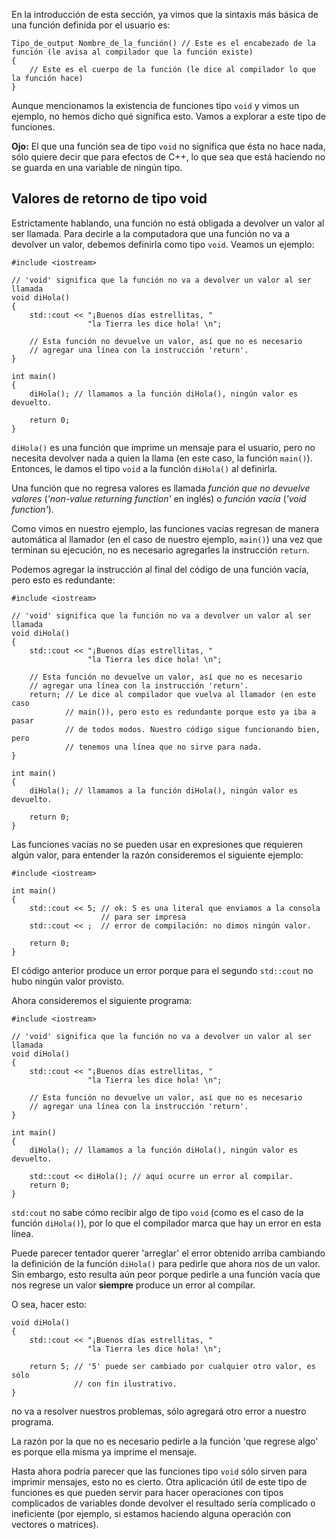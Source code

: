 En la introducción de esta sección, ya vimos que la sintaxis más básica de una función definida por el usuario es:
```
Tipo_de_output Nombre_de_la_función() // Este es el encabezado de la función (le avisa al compilador que la función existe)
{
    // Este es el cuerpo de la función (le dice al compilador lo que la función hace)
}
```

Aunque mencionamos la existencia de funciones tipo `void` y vimos un ejemplo, no hemos dicho qué significa esto. Vamos a explorar a este tipo de funciones.

**Ojo:** El que una función sea de tipo `void` no significa que ésta no hace nada, sólo quiere decir que para efectos de C++, lo que sea que está haciendo no se guarda en una variable de ningún tipo.

## Valores de retorno de tipo void
Estrictamente hablando, una función no está obligada a devolver un valor al ser llamada. Para decirle a la computadora que una función no va a devolver un valor, debemos definirla como tipo `void`. Veamos un ejemplo:
```
#include <iostream>

// 'void' significa que la función no va a devolver un valor al ser llamada
void diHola()
{
    std::cout << "¡Buenos días estrellitas, " 
                 "la Tierra les dice hola! \n";

    // Esta función no devuelve un valor, así que no es necesario
    // agregar una línea con la instrucción 'return'.
}

int main()
{
    diHola(); // llamamos a la función diHola(), ningún valor es devuelto.

    return 0;
}
```
`diHola()` es una función que imprime un mensaje para el usuario, pero no necesita devolver nada a quien la llama (en este caso, la función `main()`). Entonces, le damos el tipo `void` a la función `diHola()` al definirla.

Una función que no regresa valores es llamada _función que no devuelve valores_ (_'non-value returning function'_ en inglés) o _función vacía_ (_'void function'_).

Como vimos en nuestro ejemplo, las funciones vacías regresan de manera automática al llamador (en el caso de nuestro ejemplo, `main()`) una vez que terminan su ejecución, no es necesario agregarles la instrucción `return`.

Podemos agregar la instrucción al final del código de una función vacía, pero esto es redundante:
```
#include <iostream>

// 'void' significa que la función no va a devolver un valor al ser llamada
void diHola()
{
    std::cout << "¡Buenos días estrellitas, " 
                 "la Tierra les dice hola! \n";

    // Esta función no devuelve un valor, así que no es necesario
    // agregar una línea con la instrucción 'return'.
    return; // Le dice al compilador que vuelva al llamador (en este caso 
            // main()), pero esto es redundante porque esto ya iba a pasar 
            // de todos modos. Nuestro código sigue funcionando bien, pero
            // tenemos una línea que no sirve para nada.
}

int main()
{
    diHola(); // llamamos a la función diHola(), ningún valor es devuelto.

    return 0;
}
```

Las funciones vacías no se pueden usar en expresiones que requieren algún valor, para entender la razón consideremos el siguiente ejemplo:
```
#include <iostream>

int main()
{
    std::cout << 5; // ok: 5 es una literal que enviamos a la consola
                    // para ser impresa
    std::cout << ;  // error de compilación: no dimos ningún valor.

    return 0;
}
```
El código anterior produce un error porque para el segundo `std::cout` no hubo ningún valor provisto.

Ahora consideremos el siguiente programa:
```
#include <iostream>

// 'void' significa que la función no va a devolver un valor al ser llamada
void diHola()
{
    std::cout << "¡Buenos días estrellitas, " 
                 "la Tierra les dice hola! \n";

    // Esta función no devuelve un valor, así que no es necesario
    // agregar una línea con la instrucción 'return'.
}

int main()
{
    diHola(); // llamamos a la función diHola(), ningún valor es devuelto.

    std::cout << diHola(); // aquí ocurre un error al compilar.
    return 0;
}
```
`std:cout` no sabe cómo recibir algo de tipo `void` (como es el caso de la función `diHola()`), por lo que el compilador marca que hay un error en esta línea.

Puede parecer tentador querer 'arreglar' el error obtenido arriba cambiando la definición de la función `diHola()` para pedirle que ahora nos de un valor. Sin embargo, esto resulta aún peor porque pedirle a una función vacía que nos regrese un valor **siempre** produce un error al compilar.

O sea, hacer esto:
```
void diHola()
{
    std::cout << "¡Buenos días estrellitas, " 
                 "la Tierra les dice hola! \n";

    return 5; // '5' puede ser cambiado por cualquier otro valor, es sólo 
              // con fin ilustrativo.
}
```
no va a resolver nuestros problemas, sólo agregará otro error a nuestro programa.

La razón por la que no es necesario pedirle a la función 'que regrese algo' es porque ella misma ya imprime el mensaje.

Hasta ahora podría parecer que las funciones tipo `void` sólo sirven para imprimir mensajes, esto no es cierto. Otra aplicación útil de este tipo de funciones es que pueden servir para hacer operaciones con tipos complicados de variables donde devolver el resultado sería complicado o ineficiente (por ejemplo, si estamos haciendo alguna operación con vectores o matrices).

